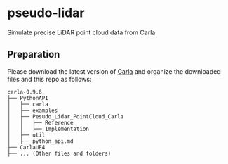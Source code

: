 # pseudo-lidar
Simulate precise LiDAR point cloud data from Carla


## Preparation
Please download the latest version of [Carla](https://carla.readthedocs.io/en/latest/) and organize the downloaded files and this repo as follows: 
```
carla-0.9.6
├── PythonAPI
│   ├── carla
│   ├── examples
│   ├── Pesudo_Lidar_PointCloud_Carla
│   │   ├── Reference
│   │   ├── Implementation
│   ├── util
│   ├── python_api.md
├── CarlaUE4
├── ... (Other files and folders)
```

